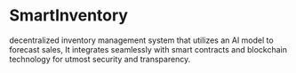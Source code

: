 # SmartInventory
decentralized inventory management system that utilizes an AI model to forecast sales, It integrates seamlessly with smart contracts and blockchain technology for utmost security and transparency.
